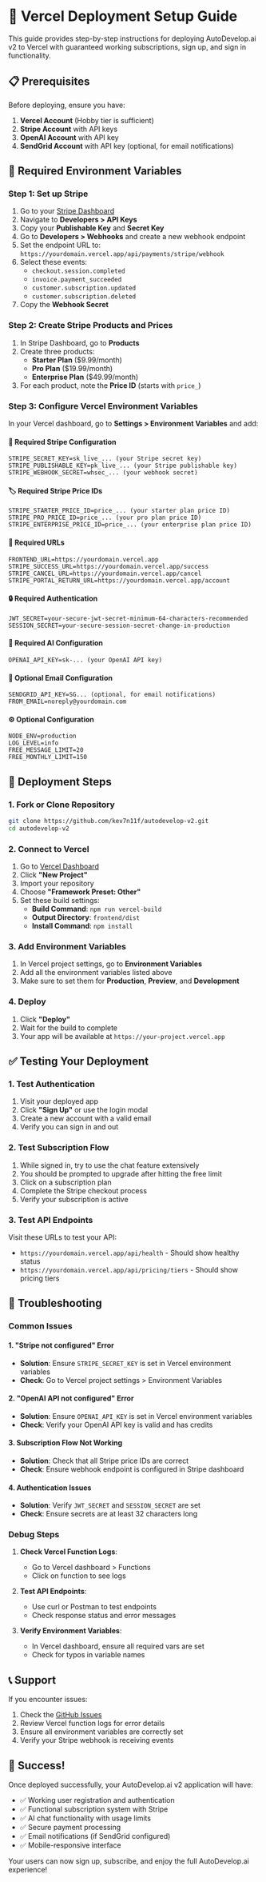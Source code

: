 # 🚀 Vercel Deployment Setup Guide

This guide provides step-by-step instructions for deploying AutoDevelop.ai v2 to Vercel with guaranteed working subscriptions, sign up, and sign in functionality.

## 📋 Prerequisites

Before deploying, ensure you have:

1. **Vercel Account** (Hobby tier is sufficient)
2. **Stripe Account** with API keys
3. **OpenAI Account** with API key
4. **SendGrid Account** with API key (optional, for email notifications)

## 🔑 Required Environment Variables

### Step 1: Set up Stripe

1. Go to your [Stripe Dashboard](https://dashboard.stripe.com/)
2. Navigate to **Developers > API Keys**
3. Copy your **Publishable Key** and **Secret Key**
4. Go to **Developers > Webhooks** and create a new webhook endpoint
5. Set the endpoint URL to: `https://yourdomain.vercel.app/api/payments/stripe/webhook`
6. Select these events:
   - `checkout.session.completed`
   - `invoice.payment_succeeded`
   - `customer.subscription.updated`
   - `customer.subscription.deleted`
7. Copy the **Webhook Secret**

### Step 2: Create Stripe Products and Prices

1. In Stripe Dashboard, go to **Products**
2. Create three products:
   - **Starter Plan** ($9.99/month)
   - **Pro Plan** ($19.99/month) 
   - **Enterprise Plan** ($49.99/month)
3. For each product, note the **Price ID** (starts with `price_`)

### Step 3: Configure Vercel Environment Variables

In your Vercel dashboard, go to **Settings > Environment Variables** and add:

#### 🔐 Required Stripe Configuration
```
STRIPE_SECRET_KEY=sk_live_... (your Stripe secret key)
STRIPE_PUBLISHABLE_KEY=pk_live_... (your Stripe publishable key)
STRIPE_WEBHOOK_SECRET=whsec_... (your webhook secret)
```

#### 🏷️ Required Stripe Price IDs
```
STRIPE_STARTER_PRICE_ID=price_... (your starter plan price ID)
STRIPE_PRO_PRICE_ID=price_... (your pro plan price ID)
STRIPE_ENTERPRISE_PRICE_ID=price_... (your enterprise plan price ID)
```

#### 🔗 Required URLs
```
FRONTEND_URL=https://yourdomain.vercel.app
STRIPE_SUCCESS_URL=https://yourdomain.vercel.app/success
STRIPE_CANCEL_URL=https://yourdomain.vercel.app/cancel
STRIPE_PORTAL_RETURN_URL=https://yourdomain.vercel.app/account
```

#### 🔒 Required Authentication
```
JWT_SECRET=your-secure-jwt-secret-minimum-64-characters-recommended
SESSION_SECRET=your-secure-session-secret-change-in-production
```

#### 🤖 Required AI Configuration
```
OPENAI_API_KEY=sk-... (your OpenAI API key)
```

#### 📧 Optional Email Configuration
```
SENDGRID_API_KEY=SG... (optional, for email notifications)
FROM_EMAIL=noreply@yourdomain.com
```

#### ⚙️ Optional Configuration
```
NODE_ENV=production
LOG_LEVEL=info
FREE_MESSAGE_LIMIT=20
FREE_MONTHLY_LIMIT=150
```

## 🚀 Deployment Steps

### 1. Fork or Clone Repository
```bash
git clone https://github.com/kev7n11f/autodevelop-v2.git
cd autodevelop-v2
```

### 2. Connect to Vercel
1. Go to [Vercel Dashboard](https://vercel.com/dashboard)
2. Click **"New Project"**
3. Import your repository
4. Choose **"Framework Preset: Other"**
5. Set these build settings:
   - **Build Command**: `npm run vercel-build`
   - **Output Directory**: `frontend/dist`
   - **Install Command**: `npm install`

### 3. Add Environment Variables
1. In Vercel project settings, go to **Environment Variables**
2. Add all the environment variables listed above
3. Make sure to set them for **Production**, **Preview**, and **Development**

### 4. Deploy
1. Click **"Deploy"**
2. Wait for the build to complete
3. Your app will be available at `https://your-project.vercel.app`

## ✅ Testing Your Deployment

### 1. Test Authentication
1. Visit your deployed app
2. Click **"Sign Up"** or use the login modal
3. Create a new account with a valid email
4. Verify you can sign in and out

### 2. Test Subscription Flow
1. While signed in, try to use the chat feature extensively
2. You should be prompted to upgrade after hitting the free limit
3. Click on a subscription plan
4. Complete the Stripe checkout process
5. Verify your subscription is active

### 3. Test API Endpoints
Visit these URLs to test your API:
- `https://yourdomain.vercel.app/api/health` - Should show healthy status
- `https://yourdomain.vercel.app/api/pricing/tiers` - Should show pricing tiers

## 🔧 Troubleshooting

### Common Issues

#### 1. "Stripe not configured" Error
- **Solution**: Ensure `STRIPE_SECRET_KEY` is set in Vercel environment variables
- **Check**: Go to Vercel project settings > Environment Variables

#### 2. "OpenAI API not configured" Error  
- **Solution**: Ensure `OPENAI_API_KEY` is set in Vercel environment variables
- **Check**: Verify your OpenAI API key is valid and has credits

#### 3. Subscription Flow Not Working
- **Solution**: Check that all Stripe price IDs are correct
- **Check**: Ensure webhook endpoint is configured in Stripe dashboard

#### 4. Authentication Issues
- **Solution**: Verify `JWT_SECRET` and `SESSION_SECRET` are set
- **Check**: Ensure secrets are at least 32 characters long

### Debug Steps

1. **Check Vercel Function Logs**:
   - Go to Vercel dashboard > Functions
   - Click on function to see logs

2. **Test API Endpoints**:
   - Use curl or Postman to test endpoints
   - Check response status and error messages

3. **Verify Environment Variables**:
   - In Vercel dashboard, ensure all required vars are set
   - Check for typos in variable names

## 📞 Support

If you encounter issues:

1. Check the [GitHub Issues](https://github.com/kev7n11f/autodevelop-v2/issues)
2. Review Vercel function logs for error details
3. Ensure all environment variables are correctly set
4. Verify your Stripe webhook is receiving events

## 🎉 Success!

Once deployed successfully, your AutoDevelop.ai v2 application will have:

- ✅ Working user registration and authentication
- ✅ Functional subscription system with Stripe
- ✅ AI chat functionality with usage limits
- ✅ Secure payment processing
- ✅ Email notifications (if SendGrid configured)
- ✅ Mobile-responsive interface

Your users can now sign up, subscribe, and enjoy the full AutoDevelop.ai experience!